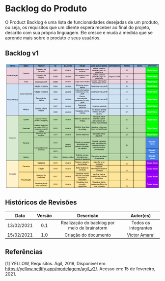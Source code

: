 # Backlog do Produto

O Product Backlog é uma lista de funcionaidades desejadas de um produto, ou seja, os requisitos que um cliente espera receber ao final do projeto, descrito com sua própria linguagem. Ele cresce e muda à medida que se aprende mais sobre o produto e seus usuários.

## Backlog v1

![Backlog](../assets/images/03-modelagem/backlog.png)

## Históricos de Revisões

|    Data    | Versão |          Descrição          |                      Autor(es)                      |
| :--------: | :----: | :-------------------------: | :-------------------------------------------------: |
| 13/02/2021 |  0.1   |    Realização do backlog por meio de brainstorm    |                Todos os integrantes                 |
| 15/02/2021 |  1.0   |    Criação do documento     |   [Victor Amaral](https://github.com/VictorAmaralC) |

## Referências
[1] YELLOW, Requisitos. Ágil, 2019, Disponível em: <https://yellow.netlify.app/modelagem/agil_v2/>. Acesso em: 15 de fevereiro, 2021.